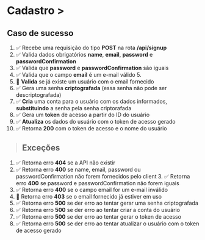 # Cadastro  > 
## Caso de sucesso  
1. ✅ Recebe uma requisição do tipo **POST** na rota **/api/signup** 
2. ✅ Valida dados obrigatórios **name**, **email**, **password** e **passwordConfirmation** 
3. ✅ Valida que **password** e **passwordConfirmation** são iguais 
4. ✅ Valida que o campo **email** é um e-mail válido 5. 
5. 🔴 **Valida** se já existe um usuário com o email fornecido 
6. ✅ Gera uma senha **criptografada** (essa senha não pode ser descriptografada) 
7. ✅ **Cria** uma conta para o usuário com os dados informados, **substituindo** a senha pela senha criptorafada 
8. ✅ Gera um **token** de acesso a partir do ID do usuário 
9. ✅ **Atualiza** os dados do usuário com o token de acesso gerado 
10. ✅ Retorna **200** com o token de acesso e o nome do usuário  
> ## Exceções  
1. ✅ Retorna erro **404** se a API não existir 
2. ✅ Retorna erro **400** se name, email, password ou passwordConfirmation não forem fornecidos pelo client 3. ✅ Retorna erro **400** se password e passwordConfirmation não forem iguais 
4. ✅ Retorna erro **400** se o campo email for um e-mail inválido 
5. 🔴 Retorna erro **403** se o email fornecido já estiver em uso 
6. ✅ Retorna erro **500** se der erro ao tentar gerar uma senha criptografada 
7. ✅ Retorna erro **500** se der erro ao tentar criar a conta do usuário 
8. ✅ Retorna erro **500** se der erro ao tentar gerar o token de acesso 
9. ✅ Retorna erro **500** se der erro ao tentar atualizar o usuário com o token de acesso gerado